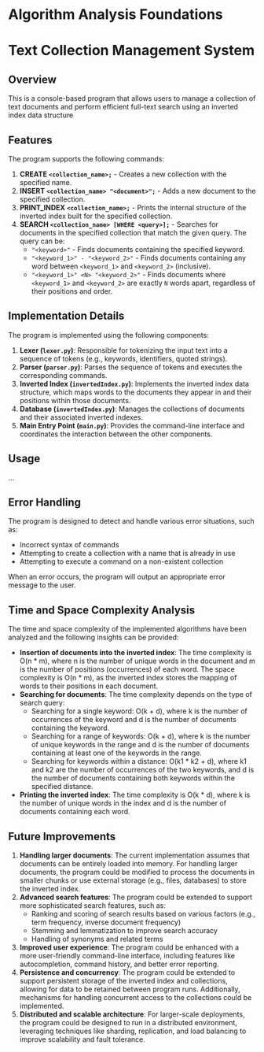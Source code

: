 # Algorithm Analysis Foundations

# Text Collection Management System

## Overview

This is a console-based program that allows users to manage a collection of text documents and perform efficient full-text search using an inverted index data structure

## Features

The program supports the following commands:

1. **CREATE `<collection_name>;`** - Creates a new collection with the specified name.
2. **INSERT `<collection_name> "<document>";`** - Adds a new document to the specified collection.
3. **PRINT_INDEX `<collection_name>;`** - Prints the internal structure of the inverted index built for the specified collection.
4. **SEARCH `<collection_name> [WHERE <query>];`** - Searches for documents in the specified collection that match the given query. The query can be:
    - `"<keyword>"` - Finds documents containing the specified keyword.
    - `"<keyword_1>" - "<keyword_2>"` - Finds documents containing any word between `<keyword_1>` and `<keyword_2>` (inclusive).
    - `"<keyword_1>" <N> "<keyword_2>"` - Finds documents where `<keyword_1>` and `<keyword_2>` are exactly `N` words apart, regardless of their positions and order.

## Implementation Details

The program is implemented using the following components:

1. **Lexer (`lexer.py`)**: Responsible for tokenizing the input text into a sequence of tokens (e.g., keywords, identifiers, quoted strings).
2. **Parser (`parser.py`)**: Parses the sequence of tokens and executes the corresponding commands.
3. **Inverted Index (`invertedIndex.py`)**: Implements the inverted index data structure, which maps words to the documents they appear in and their positions within those documents.
4. **Database (`invertedIndex.py`)**: Manages the collections of documents and their associated inverted indexes.
5. **Main Entry Point (`main.py`)**: Provides the command-line interface and coordinates the interaction between the other components.

## Usage
...
## Error Handling

The program is designed to detect and handle various error situations, such as:

- Incorrect syntax of commands
- Attempting to create a collection with a name that is already in use
- Attempting to execute a command on a non-existent collection

When an error occurs, the program will output an appropriate error message to the user.

## Time and Space Complexity Analysis

The time and space complexity of the implemented algorithms have been analyzed and the following insights can be provided:

- **Insertion of documents into the inverted index**: The time complexity is O(n * m), where n is the number of unique words in the document and m is the number of positions (occurrences) of each word. The space complexity is O(n * m), as the inverted index stores the mapping of words to their positions in each document.
- **Searching for documents**: The time complexity depends on the type of search query:
    - Searching for a single keyword: O(k + d), where k is the number of occurrences of the keyword and d is the number of documents containing the keyword.
    - Searching for a range of keywords: O(k + d), where k is the number of unique keywords in the range and d is the number of documents containing at least one of the keywords in the range.
    - Searching for keywords within a distance: O(k1 * k2 + d), where k1 and k2 are the number of occurrences of the two keywords, and d is the number of documents containing both keywords within the specified distance.
- **Printing the inverted index**: The time complexity is O(k * d), where k is the number of unique words in the index and d is the number of documents containing each word.

## Future Improvements

1. **Handling larger documents**: The current implementation assumes that documents can be entirely loaded into memory. For handling larger documents, the program could be modified to process the documents in smaller chunks or use external storage (e.g., files, databases) to store the inverted index.
2. **Advanced search features**: The program could be extended to support more sophisticated search features, such as:
    - Ranking and scoring of search results based on various factors (e.g., term frequency, inverse document frequency)
    - Stemming and lemmatization to improve search accuracy
    - Handling of synonyms and related terms
3. **Improved user experience**: The program could be enhanced with a more user-friendly command-line interface, including features like autocompletion, command history, and better error reporting.
4. **Persistence and concurrency**: The program could be extended to support persistent storage of the inverted index and collections, allowing for data to be retained between program runs. Additionally, mechanisms for handling concurrent access to the collections could be implemented.
5. **Distributed and scalable architecture**: For larger-scale deployments, the program could be designed to run in a distributed environment, leveraging techniques like sharding, replication, and load balancing to improve scalability and fault tolerance.
